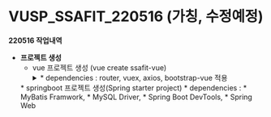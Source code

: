 # VUSP_SSAFIT_220516 (가칭, 수정예정)   
**220516 작업내역**
* **프로젝트 생성**   
  * vue 프로젝트 생성 (vue create ssafit-vue)
    <details>
    <summary>* dependencies : router, vuex, axios, bootstrap-vue 적용</summary>
    <div markdown="1">
      * vue add router   
      * vue add vuex    
      * npm install axios
      * npm install vue bootstrap-vue bootstrap   
        * main.js 추가
        * import BootstrapVue from 'bootstrap-vue'
        * import 'bootstrap/dist/css/bootstrap.min.css'
        * import 'bootstrap-vue/dist/bootstrap-vue.css'
        * Vue.use(BootstrapVue)
     </div>
   </details>
  * springboot 프로젝트 생성(Spring starter project)
    * dependencies : 
      * MyBatis Framwork, 
      * MySQL Driver, 
      * Spring Boot DevTools, 
      * Spring Web


